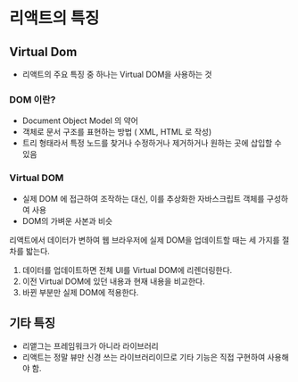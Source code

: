 # 리액트의 특징

## Virtual Dom
* 리액트의 주요 특징 중 하나는 Virtual DOM을 사용하는 것

### DOM 이란?
* Document Object Model 의 약어
* 객체로 문서 구조를 표현하는 방법 ( XML, HTML 로 작성)
* 트리 형태라서 특정 노드를 찾거나 수정하거나 제거하거나 원하는 곳에 삽입할 수 있음

### Virtual DOM
* 실제 DOM 에 접근하여 조작하는 대신, 이를 추상화한 자바스크립트 객체를 구성하여 사용
* DOM의 가벼운 사본과 비슷

리액트에서 데이터가 변하여 웹 브라우저에 실제 DOM을 업데이트할 때는 세 가지를 절차를 밟는다.
1. 데이터를 업데이트하면 전체 UI를 Virtual DOM에 리렌더링한다.
2. 이전 Virtual DOM에 있던 내용과 현재 내용을 비교한다.
3. 바뀐 부분만 실제 DOM에 적용한다.

## 기타 특징
* 리앹그는 프레임워크가 아니라 라이브러리
* 리액트는 정말 뷰만 신경 쓰는 라이브러리이므로 기타 기능은 직접 구현하여 사용해야 함.

